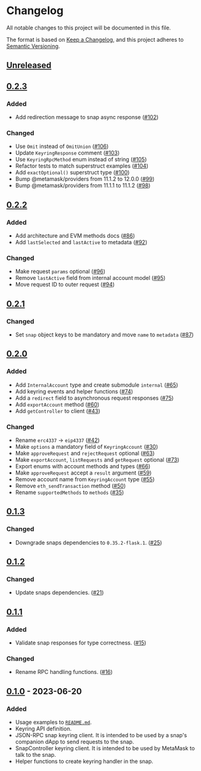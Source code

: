 # Changelog
All notable changes to this project will be documented in this file.

The format is based on [Keep a Changelog](https://keepachangelog.com/en/1.0.0/),
and this project adheres to [Semantic Versioning](https://semver.org/spec/v2.0.0.html).

## [Unreleased]

## [0.2.3]
### Added
- Add redirection message to snap async response ([#102](https://github.com/MetaMask/keyring-api/pull/102))

### Changed
- Use `Omit` instead of `OmitUnion` ([#106](https://github.com/MetaMask/keyring-api/pull/106))
- Update `KeyringResponse` comment ([#103](https://github.com/MetaMask/keyring-api/pull/103))
- Use `KeyringRpcMethod` enum instead of string ([#105](https://github.com/MetaMask/keyring-api/pull/105))
- Refactor tests to match superstruct examples ([#104](https://github.com/MetaMask/keyring-api/pull/104))
- Add `exactOptional()` superstruct type ([#100](https://github.com/MetaMask/keyring-api/pull/100))
- Bump @metamask/providers from 11.1.2 to 12.0.0 ([#99](https://github.com/MetaMask/keyring-api/pull/99))
- Bump @metamask/providers from 11.1.1 to 11.1.2 ([#98](https://github.com/MetaMask/keyring-api/pull/98))

## [0.2.2]
### Added
- Add architecture and EVM methods docs ([#86](https://github.com/MetaMask/keyring-api/pull/86))
- Add `lastSelected` and `lastActive` to metadata ([#92](https://github.com/MetaMask/keyring-api/pull/92))

### Changed
- Make request `params` optional ([#96](https://github.com/MetaMask/keyring-api/pull/96))
- Remove `lastActive` field from internal account model ([#95](https://github.com/MetaMask/keyring-api/pull/95))
- Move request ID to outer request ([#94](https://github.com/MetaMask/keyring-api/pull/94))

## [0.2.1]
### Changed
- Set `snap` object keys to be mandatory and move `name` to `metadata` ([#87](https://github.com/MetaMask/keyring-api/pull/87))

## [0.2.0]
### Added
- Add `InternalAccount` type and create submodule `internal` ([#65](https://github.com/MetaMask/keyring-api/pull/65))
- Add keyring events and helper functions ([#74](https://github.com/MetaMask/keyring-api/pull/74))
- Add a `redirect` field to asynchronous request responses ([#75](https://github.com/MetaMask/keyring-api/pull/75))
- Add `exportAccount` method ([#60](https://github.com/MetaMask/keyring-api/pull/60))
- Add `getController` to client ([#43](https://github.com/MetaMask/keyring-api/pull/43))

### Changed
- Rename `erc4337` -> `eip4337` ([#42](https://github.com/MetaMask/keyring-api/pull/42))
- Make `options` a mandatory field of `KeyringAccount` ([#30](https://github.com/MetaMask/keyring-api/pull/30))
- Make `approveRequest` and `rejectRequest` optional ([#63](https://github.com/MetaMask/keyring-api/pull/63))
- Make `exportAccount`, `listRequests` and `getRequest` optional ([#73](https://github.com/MetaMask/keyring-api/pull/73))
- Export enums with account methods and types ([#66](https://github.com/MetaMask/keyring-api/pull/66))
- Make `approveRequest` accept a `result` argument ([#59](https://github.com/MetaMask/keyring-api/pull/59))
- Remove account name from `KeyringAccount` type ([#55](https://github.com/MetaMask/keyring-api/pull/55))
- Remove `eth_sendTransaction` method ([#50](https://github.com/MetaMask/keyring-api/pull/50))
- Rename `supportedMethods` to `methods` ([#35](https://github.com/MetaMask/keyring-api/pull/35))

## [0.1.3]
### Changed
- Downgrade snaps dependencies to `0.35.2-flask.1`. ([#25](https://github.com/MetaMask/keyring-api/pull/25))

## [0.1.2]
### Changed
- Update snaps dependencies. ([#21](https://github.com/MetaMask/keyring-api/pull/21))

## [0.1.1]
### Added
- Validate snap responses for type correctness. ([#15](https://github.com/MetaMask/keyring-api/pull/15))

### Changed
- Rename RPC handling functions. ([#16](https://github.com/MetaMask/keyring-api/pull/16))

## [0.1.0] - 2023-06-20
### Added
- Usage examples to [`README.md`](./README.md).
- Keyring API definition.
- JSON-RPC snap keyring client. It is intended to be used by a snap's companion dApp to send requests to the snap.
- SnapController keyring client. It is intended to be used by MetaMask to talk to the snap.
- Helper functions to create keyring handler in the snap.

[Unreleased]: https://github.com/MetaMask/keyring-api/compare/v0.2.3...HEAD
[0.2.3]: https://github.com/MetaMask/keyring-api/compare/v0.2.2...v0.2.3
[0.2.2]: https://github.com/MetaMask/keyring-api/compare/v0.2.1...v0.2.2
[0.2.1]: https://github.com/MetaMask/keyring-api/compare/v0.2.0...v0.2.1
[0.2.0]: https://github.com/MetaMask/keyring-api/compare/v0.1.3...v0.2.0
[0.1.3]: https://github.com/MetaMask/keyring-api/compare/v0.1.2...v0.1.3
[0.1.2]: https://github.com/MetaMask/keyring-api/compare/v0.1.1...v0.1.2
[0.1.1]: https://github.com/MetaMask/keyring-api/compare/v0.1.0...v0.1.1
[0.1.0]: https://github.com/MetaMask/keyring-api/releases/tag/v0.1.0
